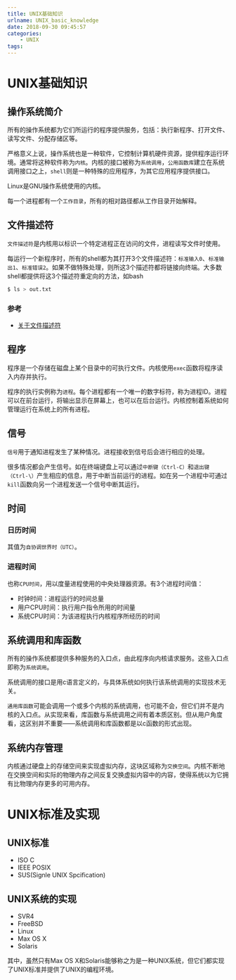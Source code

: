 ```yaml
---
title: UNIX基础知识
urlname: UNIX_basic_knowledge
date: 2018-09-30 09:45:57
categories:
    - UNIX
tags:
---
```


# UNIX基础知识

## 操作系统简介 
所有的操作系统都为它们所运行的程序提供服务，包括：执行新程序、打开文件、读写文件、分配存储区等。

严格意义上说，操作系统也是一种软件，它控制计算机硬件资源，提供程序运行环境。通常将这种软件称为`内核`。内核的接口被称为`系统调用`，`公用函数库`建立在系统调用接口之上，`shell`则是一种特殊的应用程序，为其它应用程序提供接口。

Linux是GNU操作系统使用的内核。

每一个进程都有一个`工作目录`，所有的相对路径都从工作目录开始解释。

## 文件描述符
`文件描述符`是内核用以标识一个特定进程正在访问的文件，进程读写文件时使用。

每运行一个新程序时，所有的shell都为其打开3个文件描述符：`标准输入0`、`标准输出1`、`标准错误2`。如果不做特殊处理，则所这3个描述符都将链接向终端。大多数shell都提供将这3个描述符重定向的方法，如bash

```bash
$ ls > out.txt
```

### 参考
- [关于文件描述符](https://blog.csdn.net/bit_clearoff/article/details/54565044)

## 程序

程序是一个存储在磁盘上某个目录中的可执行文件。内核使用`exec`函数将程序读入内存并执行。

程序的执行实例称为`进程`。每个进程都有一个唯一的数字标符，称为进程ID。进程可以在前台运行，将输出显示在屏幕上，也可以在后台运行。内核控制着系统如何管理运行在系统上的所有进程。

## 信号
`信号`用于通知进程发生了某种情况。进程接收到信号后会进行相应的处理。

很多情况都会产生信号。如在终端键盘上可以通过`中断键（Ctrl-C）`和`退出键（Ctrl-\）`产生相应的信息，用于中断当前运行的进程。如在另一个进程中可通过`kill`函数向另一个进程发送一个信号中断其运行。

## 时间

### 日历时间
其值为`自协调世界时（UTC）`。

### 进程时间
也称`CPU时间`，用以度量进程使用的中央处理器资源。有3个进程时间值：

- 时钟时间：进程运行的时间总量
- 用户CPU时间：执行用户指令所用的时间量
- 系统CPU时间：为该进程执行内核程序所经历的时间

## 系统调用和库函数
所有的操作系统都提供多种服务的入口点，由此程序向内核请求服务。这些入口点即称为`系统调用`。

系统调用的接口是用c语言定义的，与具体系统如何执行该系统调用的实现技术无关。

`通用库函数`可能会调用一个或多个内核的系统调用，也可能不会，但它们并不是内核的入口点。从实现来看，库函数与系统调用之间有着本质区别。但从用户角度看，这区别并不重要——系统调用和库函数都是以c函数的形式出现。

## 系统内存管理
内核通过硬盘上的存储空间来实现虚拟内存，这块区域称为`交换空间`。内核不断地在交换空间和实际的物理内存之间反复交换虚拟内容中的内容，使得系统以为它拥有比物理内存更多的可用内存。

# UNIX标准及实现

## UNIX标准

- ISO C
- IEEE POSIX
- SUS(Signle UNIX Spcification)

## UNIX系统的实现

- SVR4
- FreeBSD
- Linux
- Max OS X
- Solaris

其中，虽然只有Max OS X和Solaris能够称之为是一种UNIX系统，但它们都实现了UNIX标准并提供了UNIX的编程环境。





